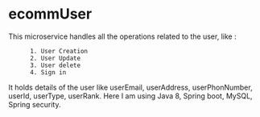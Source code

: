 # ecommUser
This microservice handles all the operations related to the user, like :

          1. User Creation
          2. User Update
          3. User delete
          4. Sign in
          
It holds details of the user like userEmail, userAddress, userPhonNumber, userId, userType, userRank. Here I am using Java 8, Spring boot, MySQL, Spring security.
